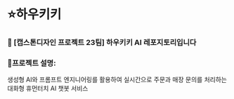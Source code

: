 # ⭐하우키키
### 📌 [캡스톤디자인 프로젝트 23팀] 하우키키 AI 레포지토리입니다

### 📜프로젝트 설명:
생성형 AI와 프롬프트 엔지니어링를 활용하여 실시간으로 주문과 매장 문의를 처리하는 대화형 휴먼터치 AI 챗봇 서비스 
